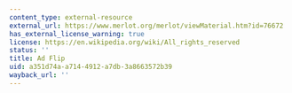 ```yaml
---
content_type: external-resource
external_url: https://www.merlot.org/merlot/viewMaterial.htm?id=76672
has_external_license_warning: true
license: https://en.wikipedia.org/wiki/All_rights_reserved
status: ''
title: Ad Flip
uid: a351d74a-a714-4912-a7db-3a8663572b39
wayback_url: ''
---
```

